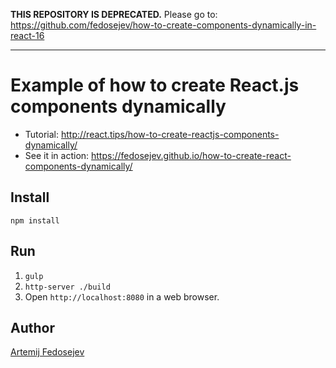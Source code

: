 **THIS REPOSITORY IS DEPRECATED.** Please go to: https://github.com/fedosejev/how-to-create-components-dynamically-in-react-16

---

# Example of how to create React.js components dynamically

- Tutorial: http://react.tips/how-to-create-reactjs-components-dynamically/
- See it in action: https://fedosejev.github.io/how-to-create-react-components-dynamically/

## Install

`npm install`

## Run

1. `gulp`
2. `http-server ./build`
3. Open `http://localhost:8080` in a web browser.

## Author

[Artemij Fedosejev](http://artemij.com)
